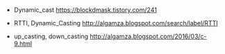 - Dynamic_cast
https://blockdmask.tistory.com/241

- RTTI, Dynamic_Casting
http://algamza.blogspot.com/search/label/RTTI

- up_casting, down_casting
http://algamza.blogspot.com/2016/03/c-9.html